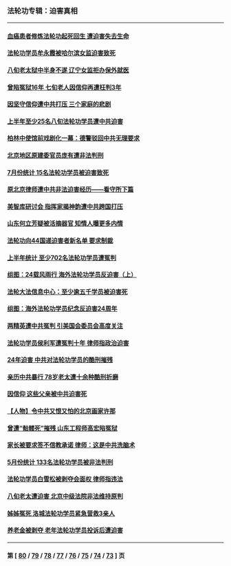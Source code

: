 ### 法轮功专辑：迫害真相
---
#### [血癌患者修炼法轮功起死回生 遭迫害失去生命](../../pages/nf4379/n14056761.md?08210430) 
#### [法轮功学员牟永霞被哈尔滨女监迫害致死](../../pages/nf4379/n14056172.md?08210430) 
#### [八旬老太狱中半身不遂 辽宁女监拒办保外就医](../../pages/nf4379/n14055233.md?08210430) 
#### [曾陷冤狱16年 七旬老人因信仰再遭枉判3年](../../pages/nf4379/n14054516.md?08210430) 
#### [因坚守信仰遭中共打压 三个家庭的悲剧](../../pages/nf4379/n14053714.md?08210430) 
#### [上半年至少25名八旬法轮功学员遭中共迫害](../../pages/nf4379/n14048655.md?08210430) 
#### [柏林中使馆前戏剧化一幕：德警驳回中共无理要求](../../pages/nf4379/n14050320.md?08210430) 
#### [北京地区原建委官员庞有遭非法判刑](../../pages/nf4379/n14049897.md?08210430) 
#### [7月份统计 15名法轮功学员被迫害致死](../../pages/nf4379/n14048158.md?08210430) 
#### [原北京律师遭中共非法迫害经历——看守所下篇](../../pages/nf4379/n14040009.md?08210430) 
#### [美智库研讨会 指挥家揭神韵遭中共跨国打压](../../pages/nf4379/n14048476.md?08210430) 
#### [山东何立芳疑被活摘器官 知情人曝更多内情](../../pages/nf4379/n14047530.md?08210430) 
#### [法轮功向44国递迫害者新名单 要求制裁](../../pages/nf4379/n14046082.md?08210430) 
#### [上半年统计 至少702名法轮功学员遭冤判](../../pages/nf4379/n14045278.md?08210430) 
#### [组图：24载风雨行 海外法轮功学员反迫害（上）](../../pages/nf4379/n14031583.md?08210430) 
#### [法轮大法信息中心：至少逾五千学员被迫害死](../../pages/nf4379/n14043255.md?08210430) 
#### [组图：海外法轮功学员纪念反迫害24周年](../../pages/nf4379/n14037675.md?08210430) 
#### [两精英遭中共冤判 引美国会委员会高度关注](../../pages/nf4379/n14026429.md?08210430) 
#### [法轮功学员侯利军遭冤判十年 律师指政治迫害](../../pages/nf4379/n14020465.md?08210430) 
#### [24年迫害 中共对法轮功学员的酷刑摧残](../../pages/nf4379/n14016856.md?08210430) 
#### [亲历中共暴行 78岁老太遭十余种酷刑折磨](../../pages/nf4379/n14016167.md?08210430) 
#### [因信仰 这些父亲被中共迫害死](../../pages/nf4379/n14015381.md?08210430) 
#### [【人物】令中共又恨又怕的北京画家许那](../../pages/nf4379/n14015698.md?08210430) 
#### [曾遭“骷髅死”摧残 山东工程师高宏陷冤狱](../../pages/nf4379/n14014585.md?08210430) 
#### [家长被要求签不信教承诺 律师：这是中共洗脑术](../../pages/nf4379/n14014255.md?08210430) 
#### [5月份统计 133名法轮功学员被非法判刑](../../pages/nf4379/n14013124.md?08210430) 
#### [法轮功学员白雪松被剥夺会面权 律师指违法](../../pages/nf4379/n14012545.md?08210430) 
#### [八旬老太遭迫害 北京中级法院非法维持原判](../../pages/nf4379/n14011579.md?08210430) 
#### [姊姊冤死 洛城法轮功学员紧急营救3亲人](../../pages/nf4379/n14011859.md?08210430) 
#### [养老金被剥夺 老年法轮功学员投诉后遭迫害](../../pages/nf4379/n14011154.md?08210430) 

---
#### 第 [ [80](./80.md?08210430) / [79](./79.md?08210430) / [78](./78.md?08210430) / [77](./77.md?08210430) / [76](./76.md?08210430) / [75](./75.md?08210430) / [74](./74.md?08210430) / [73](./73.md?08210430) ] 页
